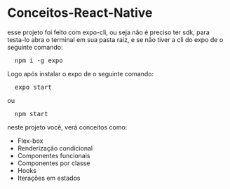 # Conceitos-React-Native
esse projeto foi feito com expo-cli, ou seja não é preciso ter sdk, para testa-lo abra o terminal em sua pasta raiz, e se não tiver a cli do expo de o seguinte comando:
<pre>
  npm i -g expo
</pre>
Logo após instalar o expo de o seguinte comando:
<pre>
  expo start
</pre>
ou
<pre>
  npm start
</pre>
neste projeto você, verá conceitos como:
<ul>
  <li>Flex-box</li>
  <li>Renderização condicional</li>
  <li>Componentes funcionais</li>
  <li>Componentes por classe</li>
  <li>Hooks</li>
  <li>Iterações em estados</li>
</ul>
